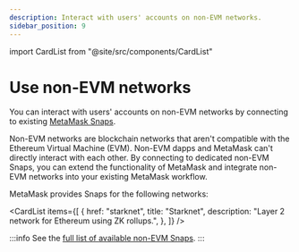 ```yaml
---
description: Interact with users' accounts on non-EVM networks.
sidebar_position: 9
---
```


import CardList from "@site/src/components/CardList"

# Use non-EVM networks

You can interact with users' accounts on non-EVM networks by connecting to existing
[MetaMask Snaps](https://metamask.io/snaps/).

Non-EVM networks are blockchain networks that aren't compatible with the Ethereum Virtual Machine (EVM).
Non-EVM dapps and MetaMask can't directly interact with each other.
By connecting to dedicated non-EVM Snaps, you can extend the functionality of MetaMask and integrate non-EVM networks into your existing MetaMask workflow.

MetaMask provides Snaps for the following networks:

<CardList
  items={[
    {
      href: "starknet",
      title: "Starknet",
      description:
        "Layer 2 network for Ethereum using ZK rollups.",
    },
  ]}
/>

:::info
See the [full list of available non-EVM Snaps](https://snaps.metamask.io/interoperability).
:::
